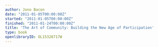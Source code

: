```yaml
---
author: Jono Bacon
date: "2011-01-05T00:00:00Z"
started: "2011-01-05T00:00:00Z"
finished: "2011-01-24T00:00:00Z"
title: 'The Art of Community: Building the New Age of Participation'
type: book
openlibraryID: OL15328717W
---
```

